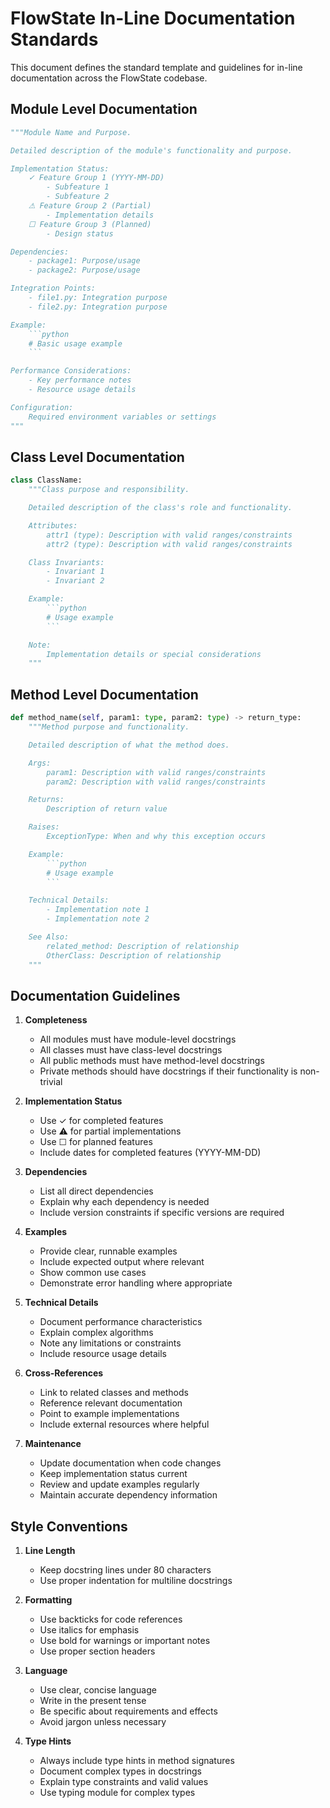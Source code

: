 # FlowState In-Line Documentation Standards

This document defines the standard template and guidelines for in-line documentation across the FlowState codebase.

## Module Level Documentation

```python
"""Module Name and Purpose.

Detailed description of the module's functionality and purpose.

Implementation Status:
    ✓ Feature Group 1 (YYYY-MM-DD)
        - Subfeature 1
        - Subfeature 2
    ⚠ Feature Group 2 (Partial)
        - Implementation details
    ☐ Feature Group 3 (Planned)
        - Design status

Dependencies:
    - package1: Purpose/usage
    - package2: Purpose/usage

Integration Points:
    - file1.py: Integration purpose
    - file2.py: Integration purpose

Example:
    ```python
    # Basic usage example
    ```

Performance Considerations:
    - Key performance notes
    - Resource usage details

Configuration:
    Required environment variables or settings
"""
```

## Class Level Documentation

```python
class ClassName:
    """Class purpose and responsibility.

    Detailed description of the class's role and functionality.

    Attributes:
        attr1 (type): Description with valid ranges/constraints
        attr2 (type): Description with valid ranges/constraints

    Class Invariants:
        - Invariant 1
        - Invariant 2

    Example:
        ```python
        # Usage example
        ```

    Note:
        Implementation details or special considerations
    """
```

## Method Level Documentation

```python
def method_name(self, param1: type, param2: type) -> return_type:
    """Method purpose and functionality.

    Detailed description of what the method does.

    Args:
        param1: Description with valid ranges/constraints
        param2: Description with valid ranges/constraints

    Returns:
        Description of return value

    Raises:
        ExceptionType: When and why this exception occurs

    Example:
        ```python
        # Usage example
        ```

    Technical Details:
        - Implementation note 1
        - Implementation note 2

    See Also:
        related_method: Description of relationship
        OtherClass: Description of relationship
    """
```

## Documentation Guidelines

1. **Completeness**
   - All modules must have module-level docstrings
   - All classes must have class-level docstrings
   - All public methods must have method-level docstrings
   - Private methods should have docstrings if their functionality is non-trivial

2. **Implementation Status**
   - Use ✓ for completed features
   - Use ⚠ for partial implementations
   - Use ☐ for planned features
   - Include dates for completed features (YYYY-MM-DD)

3. **Dependencies**
   - List all direct dependencies
   - Explain why each dependency is needed
   - Include version constraints if specific versions are required

4. **Examples**
   - Provide clear, runnable examples
   - Include expected output where relevant
   - Show common use cases
   - Demonstrate error handling where appropriate

5. **Technical Details**
   - Document performance characteristics
   - Explain complex algorithms
   - Note any limitations or constraints
   - Include resource usage details

6. **Cross-References**
   - Link to related classes and methods
   - Reference relevant documentation
   - Point to example implementations
   - Include external resources where helpful

7. **Maintenance**
   - Update documentation when code changes
   - Keep implementation status current
   - Review and update examples regularly
   - Maintain accurate dependency information

## Style Conventions

1. **Line Length**
   - Keep docstring lines under 80 characters
   - Use proper indentation for multiline docstrings

2. **Formatting**
   - Use backticks for code references
   - Use italics for emphasis
   - Use bold for warnings or important notes
   - Use proper section headers

3. **Language**
   - Use clear, concise language
   - Write in the present tense
   - Be specific about requirements and effects
   - Avoid jargon unless necessary

4. **Type Hints**
   - Always include type hints in method signatures
   - Document complex types in docstrings
   - Explain type constraints and valid values
   - Use typing module for complex types
